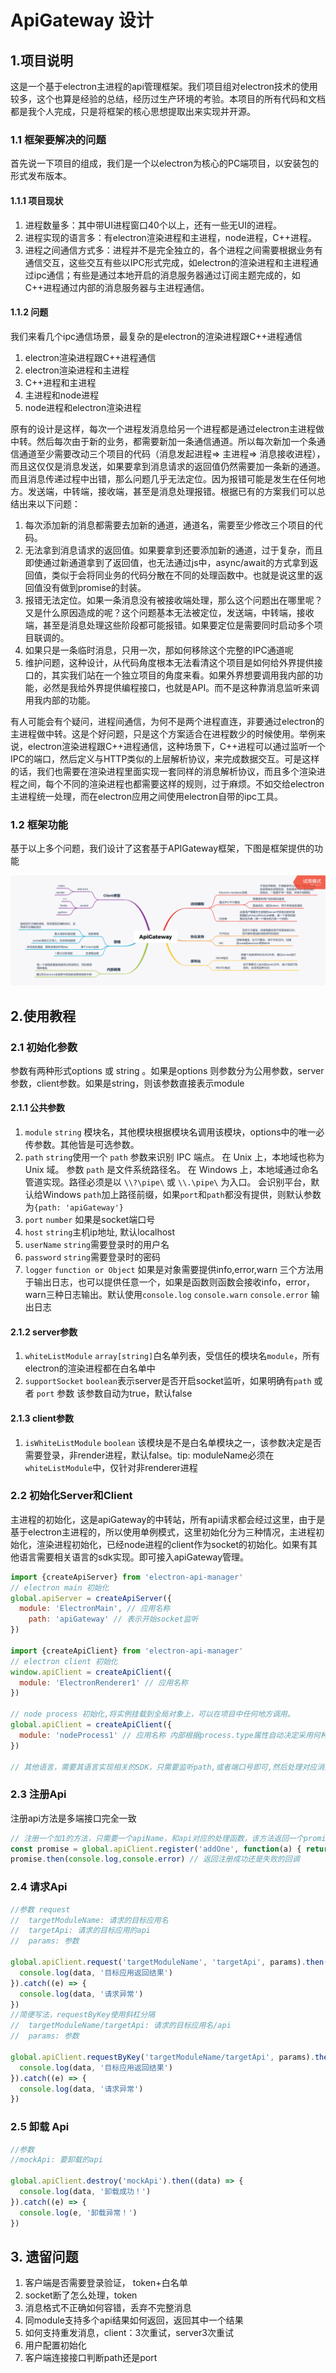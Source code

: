 # ApiGateway  设计

## 1.项目说明

这是一个基于electron主进程的api管理框架。我们项目组对electron技术的使用较多，这个也算是经验的总结，经历过生产环境的考验。本项目的所有代码和文档都是我个人完成，只是将框架的核心思想提取出来实现并开源。

###  1.1 框架要解决的问题

首先说一下项目的组成，我们是一个以electron为核心的PC端项目，以安装包的形式发布版本。

####  1.1.1 项目现状

1. 进程数量多：其中带UI进程窗口40个以上，还有一些无UI的进程。
2. 进程实现的语言多：有electron渲染进程和主进程，node进程，C++进程。
3. 进程之间通信方式多：进程并不是完全独立的，各个进程之间需要根据业务有通信交互，这些交互有些以IPC形式完成，如electron的渲染进程和主进程通过ipc通信；有些是通过本地开启的消息服务器通过订阅主题完成的，如C++进程通过内部的消息服务器与主进程通信。

####   1.1.2 问题

我们来看几个ipc通信场景，最复杂的是electron的渲染进程跟C++进程通信

1. electron渲染进程跟C++进程通信
2. electron渲染进程和主进程
3. C++进程和主进程
4. 主进程和node进程
5. node进程和electron渲染进程

原有的设计是这样，每次一个进程发消息给另一个进程都是通过electron主进程做中转。然后每次由于新的业务，都需要新加一条通信通道。所以每次新加一个条通信通道至少需要改动三个项目的代码（消息发起进程=> 主进程=> 消息接收进程），而且这仅仅是消息发送，如果要拿到消息请求的返回值仍然需要加一条新的通道。而且消息传递过程中出错，那么问题几乎无法定位。因为报错可能是发生在任何地方。发送端，中转端，接收端，甚至是消息处理报错。根据已有的方案我们可以总结出来以下问题：

1. 每次添加新的消息都需要去加新的通道，通道名，需要至少修改三个项目的代码。
2. 无法拿到消息请求的返回值。如果要拿到还要添加新的通道，过于复杂，而且即使通过新通道拿到了返回值，也无法通过js中，async/await的方式拿到返回值，类似于会将同业务的代码分散在不同的处理函数中。也就是说这里的返回值没有做到promise的封装。
3. 报错无法定位。如果一条消息没有被接收端处理，那么这个问题出在哪里呢？又是什么原因造成的呢？这个问题基本无法被定位，发送端，中转端，接收端，甚至是消息处理这些阶段都可能报错。如果要定位是需要同时启动多个项目联调的。
4. 如果只是一条临时消息，只用一次，那如何移除这个完整的IPC通道呢
5. 维护问题，这种设计，从代码角度根本无法看清这个项目是如何给外界提供接口的，其实我们站在一个独立项目的角度来看。如果外界想要调用我内部的功能，必然是我给外界提供编程接口，也就是API。而不是这种靠消息监听来调用我内部的功能。

有人可能会有个疑问，进程间通信，为何不是两个进程直连，非要通过electron的主进程做中转。这是个好问题，只是这个方案适合在进程数少的时候使用。举例来说，electron渲染进程跟C++进程通信，这种场景下，C++进程可以通过监听一个IPC的端口，然后定义与HTTP类似的上层解析协议，来完成数据交互。可是这样的话，我们也需要在渲染进程里面实现一套同样的消息解析协议，而且多个渲染进程之间，每个不同的渲染进程也都需要这样的规则，过于麻烦。不如交给electron主进程统一处理，而在electron应用之间使用electron自带的ipc工具。

### 1.2 框架功能

基于以上多个问题，我们设计了这套基于APIGateway框架，下图是框架提供的功能

![](readme.assets/ApiGateway.png)



##   2.使用教程

### 2.1 初始化参数

参数有两种形式options 或 string 。如果是options 则参数分为公用参数，server参数，client参数。如果是string，则该参数直接表示module

####  2.1.1 公共参数

1. `module` `string` 模块名，其他模块根据模块名调用该模块，options中的唯一必传参数。其他皆是可选参数。
2. `path` `string`使用一个 `path` 参数来识别 IPC 端点。 在 Unix 上，本地域也称为 Unix 域。 参数 `path` 是文件系统路径名。 在 Windows 上，本地域通过命名管道实现。路径必须是以 `\\?\pipe\` 或 `\\.\pipe\` 为入口。 会识别平台，默认给Windows `path`加上路径前缀，如果`port`和`path`都没有提供，则默认参数为`{path: 'apiGateway'}`
3. `port` `number` 如果是socket端口号
4. `host`  `string`主机ip地址, 默认localhost
5. `userName`  `string`需要登录时的用户名
6. `password`  `string`需要登录时的密码
7. `logger`  `function or Object`  如果是对象需要提供info,error,warn 三个方法用于输出日志，也可以提供任意一个，如果是函数则函数会接收info，error，warn三种日志输出。默认使用`console.log` `console.warn` `console.error` 输出日志

####  2.1.2 server参数

1. `whiteListModule` `array[string]`白名单列表，受信任的模块名`module`，所有electron的渲染进程都在白名单中
2. `supportSocket` `boolean`表示server是否开启socket监听，如果明确有`path` 或者 `port` 参数 该参数自动为true，默认false

####   2.1.3 client参数

1. `isWhiteListModule` `boolean` 该模块是不是白名单模块之一，该参数决定是否需要登录，非render进程，默认false。tip: moduleName必须在`whiteListModule`中，仅针对非renderer进程

###  2.2 初始化Server和Client

主进程的初始化，这是apiGateway的中转站，所有api请求都会经过这里，由于是基于electron主进程的，所以使用单例模式，这里初始化分为三种情况，主进程初始化，渲染进程初始化，已经node进程的client作为socket的初始化。如果有其他语言需要相关语言的sdk实现。即可接入apiGateway管理。

```js
import {createApiServer} from 'electron-api-manager'
// electron main 初始化
global.apiServer = createApiServer({
  module: 'ElectronMain', // 应用名称
    path: 'apiGateway' // 表示开始socket监听
})

import {createApiClient} from 'electron-api-manager'
// electron client 初始化
window.apiClient = createApiClient({
  module: 'ElectronRenderer1' // 应用名称
})

// node process 初始化,将实例挂载到全局对象上，可以在项目中任何地方调用。
global.apiClient = createApiClient({
  module: 'nodeProcess1' // 应用名称 内部根据process.type属性自动决定采用何种ipc通信方式。
})

// 其他语言，需要其语言实现相关的SDK，只需要监听path,或者端口号即可,然后处理对应消息。

```



###  2.3 注册Api

注册api方法是多端接口完全一致

```js
// 注册一个加1的方法，只需要一个apiName，和api对应的处理函数，该方法返回一个promise
const promise = global.apiClient.register('addOne', function(a) { return a + 1} )
promise.then(console.log,console.error) // 返回注册成功还是失败的回调
```



### 2.4 请求Api

```js
//参数 request
//  targetModuleName: 请求的目标应用名
//  targetApi: 请求的目标应用的api
//  params: 参数

global.apiClient.request('targetModuleName', 'targetApi', params).then((data) => {
  console.log(data, '目标应用返回结果')
}).catch((e) => {
  console.log(data, '请求异常')
})
//简便写法，requestByKey使用斜杠分隔
//  targetModuleName/targetApi: 请求的目标应用名/api
//  params: 参数

global.apiClient.requestByKey('targetModuleName/targetApi', params).then((data) => {
  console.log(data, '目标应用返回结果')
}).catch((e) => {
  console.log(data, '请求异常')
})
```

### 2.5 卸载 Api

```js
//参数
//mockApi: 要卸载的api

global.apiClient.destroy('mockApi').then((data) => {
  console.log(data, '卸载成功！')
}).catch((e) => {
  console.log(e, '卸载异常！')
})
```

## 3. 遗留问题

1. 客户端是否需要登录验证， token+白名单
2. socket断了怎么处理，token
3. 消息格式不正确如何容错，丢弃不完整消息
4. 同module支持多个api结果如何返回，返回其中一个结果
5. 如何支持重发消息，client：3次重试，server3次重试
6. 用户配置初始化
7. 客户端连接接口判断path还是port
